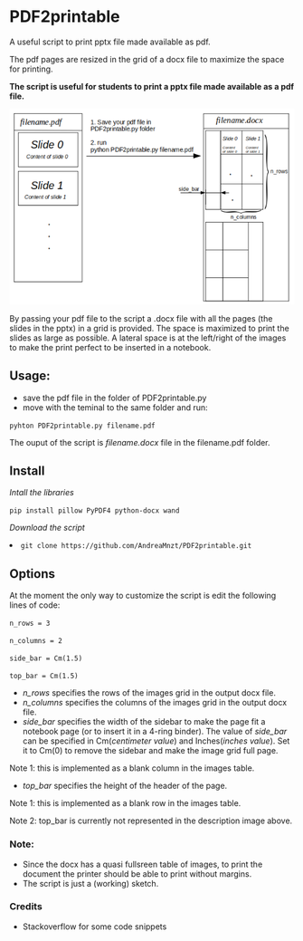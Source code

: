 # PDF2printable
A useful script to print pptx file made available as pdf. 

The pdf pages are resized in the grid of a docx file to maximize the space for printing.

**The script is useful for students to print a pptx file made available as a pdf file.**

<img src = "images/script_description.png" width  = 1000></img>

By passing your pdf file to the script a .docx file with all the pages (the slides in the pptx) in a grid is provided.
The space is maximized to print the slides as large as possible.
A lateral space is at the left/right of the images to make the print perfect to be inserted in a notebook. 

## Usage:
- save the pdf file in the folder of PDF2printable.py
- move with the teminal to the same folder and run:

<code>pyhton PDF2printable.py filename.pdf </code>

The ouput of the script is _filename.docx_ file in the filename.pdf folder.

## Install
<em>Intall the libraries</em>

<code>pip install pillow PyPDF4 python-docx wand</code>

<em>Download the script</em>
<li><code>git clone https://github.com/AndreaMnzt/PDF2printable.git</code></li>

## Options
At the moment the only way to customize the script is edit the following lines of code:

<code>n_rows = 3</code>

<code>n_columns = 2</code>

<code>side_bar = Cm(1.5)</code>

<code>top_bar = Cm(1.5)</code>

- _n_rows_ specifies the rows of the images grid in the output docx file.
- _n_columns_ specifies the columns of the images grid in the output docx file.
- _side_bar_ specifies the width of the sidebar to make the page fit a notebook page (or to insert it in a 4-ring binder).
The value of _side_bar_ can be specified in Cm(_centimeter value_) and Inches(_inches value_). Set it to Cm(0) to remove the sidebar and make the image grid full page. 

Note 1: this is implemented as a blank column in the images table.
- _top_bar_ specifies the height of the header of the page. 

Note 1: this is implemented as a blank row in the images table.

Note 2: top_bar is currently not represented in the description image above.
### Note:
- Since the docx has a quasi fullsreen table of images, to print the document the printer should be able to print without margins.
- The script is just a (working) sketch.

### Credits
- Stackoverflow for some code snippets
